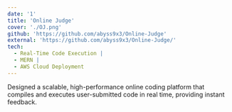 ```yaml
---
date: '1'
title: 'Online Judge'
cover: './OJ.png'
github: 'https://github.com/abyss9x3/Online-Judge'
external: 'https://github.com/abyss9x3/Online-Judge/'
tech:
  - Real-Time Code Execution |
  - MERN |
  - AWS Cloud Deployment
---
```


Designed a scalable, high-performance online coding platform that compiles and executes user-submitted code in real time, providing instant feedback.
